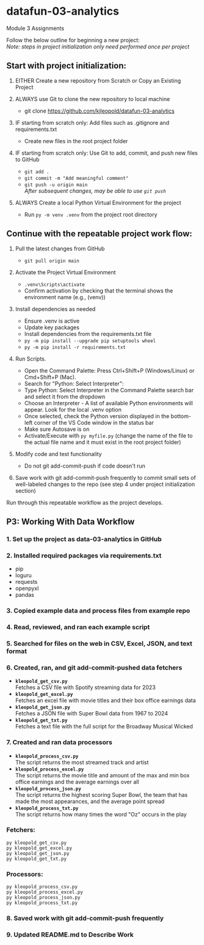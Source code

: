 # datafun-03-analytics
Module 3 Assignments

Follow the below outline for beginning a new project:  
*Note: steps in project initialization only need performed once per project*

## Start with project initialization:
1. EITHER Create a new repository from Scratch or Copy an Existing Project

2. ALWAYS use Git to clone the new repository to local machine
    * git clone https://github.com/kjleopold/datafun-03-analytics

3. IF starting from scratch only: Add files such as .gitignore and requirements.txt
    * Create new files in the root project folder

4. IF starting from scratch only: Use Git to add, commit, and push new files to GitHub
    * `git add .`
    * `git commit -m "Add meaningful comment"`
    * `git push -u origin main`  
    *After subsequent changes, may be able to use `git push`*

5. ALWAYS Create a local Python Virtual Environment for the project
    * Run `py -m venv .venv` from the project root directory

## Continue with the repeatable project work flow:
1. Pull the latest changes from GitHub
    * `git pull origin main`

2. Activate the Project Virtual Environment
    * `.venv\Scripts\activate`
    * Confirm activation by checking that the terminal shows the environment name (e.g.,  (venv))

3. Install dependencies as needed
    * Ensure .venv is active
    * Update key packages
    * Install dependencies from the requirements.txt file
    * `py -m pip install --upgrade pip setuptools wheel`
    * `py -m pip install -r requirements.txt`

4. Run Scripts.
    * Open the Command Palette: Press Ctrl+Shift+P (Windows/Linux) or Cmd+Shift+P (Mac).
    * Search for "Python: Select Interpreter":
    * Type Python: Select Interpreter in the Command Palette search bar and select it from the dropdown
    * Choose an Interpreter - A list of available Python environments will appear. Look for the local .venv option
    * Once selected, check the Python version displayed in the bottom-left corner of the VS Code window in the status bar
    * Make sure Autosave is on
    * Activate/Execute with `py myfile.py` (change the name of the file to the actual file name and it must exist in the root project folder)

5. Modify code and test functionality
    * Do not git add-commit-push if code doesn't run

6. Save work with git add-commit-push frequently to commit small sets of well-labeled changes to the repo (see step 4 under project initialization section)

Run through this repeatable workflow as the project develops. 

## P3: Working With Data Workflow

### 1. Set up the project as data-03-analytics in GitHub

### 2. Installed required packages via requirements.txt
* pip
* loguru
* requests
* openpyxl
* pandas

### 3. Copied example data and process files from example repo

### 4. Read, reviewed, and ran each example script

### 5. Searched for files on the web in CSV, Excel, JSON, and text format

### 6. Created, ran, and git add-commit-pushed data fetchers 
- **`kleopold_get_csv.py`**  
Fetches a CSV file with Spotify streaming data for 2023  
- **`kleopold_get_excel.py`**  
Fetches an excel file with movie titles and their box office earnings data  
- **`kleopold_get_json.py`**  
Fetches a JSON file with Super Bowl data from 1967 to 2024  
- **`kleopold_get_txt.py`**  
Fetches a text file with the full script for the Broadway Musical Wicked

### 7. Created and ran data processors
- **`kleopold_process_csv.py`**  
The script returns the most streamed track and artist  
- **`kleopold_process_excel.py`**  
The script returns the movie title and amount of the max and min box office earnings and the average earnings over all  
- **`kleopold_process_json.py`**  
The script returns the highest scoring Super Bowl, the team that has made the most appearances, and the average point spread  
- **`kleopold_process_txt.py`**  
The script returns how many times the word "Oz" occurs in the play  

### Fetchers:
`py kleopold_get_csv.py`  
`py kleopold_get_excel.py`  
`py kleopold_get_json.py`  
`py kleopold_get_txt.py`  

### Processors:
`py kleopold_process_csv.py`  
`py kleopold_process_excel.py`  
`py kleopold_process_json.py`  
`py kleopold_process_txt.py`  

### 8. Saved work with git add-commit-push frequently

### 9. Updated README.md to Describe Work

